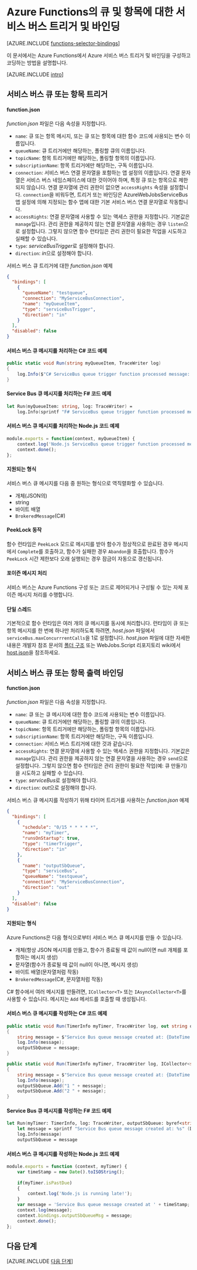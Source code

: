<properties
	pageTitle="Azure Functions 서비스 버스 트리거 및 바인딩 | Microsoft Azure"
	description="Azure Functions에서 Azure 서비스 버스 트리거 및 바인딩을 사용하는 방법을 파악합니다."
	services="functions"
	documentationCenter="na"
	authors="christopheranderson"
	manager="erikre"
	editor=""
	tags=""
	keywords="Azure Functions, 함수, 이벤트 처리, 동적 계산, 서버를 사용하지 않는 아키텍처"/>

<tags
	ms.service="functions"
	ms.devlang="multiple"
	ms.topic="reference"
	ms.tgt_pltfrm="multiple"
	ms.workload="na"
	ms.date="08/22/2016"
	ms.author="chrande; glenga"/>

# Azure Functions의 큐 및 항목에 대한 서비스 버스 트리거 및 바인딩

[AZURE.INCLUDE [functions-selector-bindings](../../includes/functions-selector-bindings.md)]

이 문서에서는 Azure Functions에서 Azure 서비스 버스 트리거 및 바인딩을 구성하고 코딩하는 방법을 설명합니다.

[AZURE.INCLUDE [intro](../../includes/functions-bindings-intro.md)]

## <a id="sbtrigger"></a> 서비스 버스 큐 또는 항목 트리거

#### function.json

*function.json* 파일은 다음 속성을 지정합니다.

- `name`: 큐 또는 항목 메시지, 또는 큐 또는 항목에 대한 함수 코드에 사용되는 변수 이름입니다.
- `queueName`: 큐 트리거에만 해당하는, 폴링할 큐의 이름입니다.
- `topicName`: 항목 트리거에만 해당하는, 폴링할 항목의 이름입니다.
- `subscriptionName`: 항목 트리거에만 해당하는, 구독 이름입니다.
- `connection`: 서비스 버스 연결 문자열을 포함하는 앱 설정의 이름입니다. 연결 문자열은 서비스 버스 네임스페이스에 대한 것이어야 하며, 특정 큐 또는 항목으로 제한되지 않습니다. 연결 문자열에 관리 권한이 없으면 `accessRights` 속성을 설정합니다. `connection`을 비워두면, 트리거 또는 바인딩은 AzureWebJobsServiceBus 앱 설정에 의해 지정되는 함수 앱에 대한 기본 서비스 버스 연결 문자열로 작동합니다.
- `accessRights`: 연결 문자열에 사용할 수 있는 액세스 권한을 지정합니다. 기본값은 `manage`입니다. 관리 권한을 제공하지 않는 연결 문자열을 사용하는 경우 `listen`으로 설정합니다. 그렇지 않으면 함수 런타임은 관리 권한이 필요한 작업을 시도하고 실패할 수 있습니다.
- `type`: *serviceBusTrigger*로 설정해야 합니다.
- `direction`: *in*으로 설정해야 합니다.

서비스 버스 큐 트리거에 대한 *function.json* 예제

```json
{
  "bindings": [
    {
      "queueName": "testqueue",
      "connection": "MyServiceBusConnection",
      "name": "myQueueItem",
      "type": "serviceBusTrigger",
      "direction": "in"
    }
  ],
  "disabled": false
}
```

#### 서비스 버스 큐 메시지를 처리하는 C# 코드 예제

```csharp
public static void Run(string myQueueItem, TraceWriter log)
{
    log.Info($"C# ServiceBus queue trigger function processed message: {myQueueItem}");
}
```

#### Service Bus 큐 메시지를 처리하는 F# 코드 예제

```fsharp
let Run(myQueueItem: string, log: TraceWriter) =
    log.Info(sprintf "F# ServiceBus queue trigger function processed message: %s" myQueueItem)
```

#### 서비스 버스 큐 메시지를 처리하는 Node.js 코드 예제

```javascript
module.exports = function(context, myQueueItem) {
    context.log('Node.js ServiceBus queue trigger function processed message', myQueueItem);
    context.done();
};
```

#### 지원되는 형식

서비스 버스 큐 메시지를 다음 중 원하는 형식으로 역직렬화할 수 있습니다.

* 개체(JSON의)
* string
* 바이트 배열
* `BrokeredMessage`(C#)

#### <a id="sbpeeklock"></a> PeekLock 동작

함수 런타임은 `PeekLock` 모드로 메시지를 받아 함수가 정상적으로 완료된 경우 메시지에서 `Complete`를 호출하고, 함수가 실패한 경우 `Abandon`을 호출합니다. 함수가 `PeekLock` 시간 제한보다 오래 실행되는 경우 잠금이 자동으로 갱신됩니다.

#### <a id="sbpoison"></a> 포이즌 메시지 처리

서비스 버스는 Azure Functions 구성 또는 코드로 제어되거나 구성될 수 있는 자체 포이즌 메시지 처리를 수행합니다.

#### <a id="sbsinglethread"></a> 단일 스레드

기본적으로 함수 런타임은 여러 개의 큐 메시지를 동시에 처리합니다. 런타임이 큐 또는 항목 메시지를 한 번에 하나만 처리하도록 하려면, *host.json* 파일에서 `serviceBus.maxConcurrrentCalls`을 1로 설정합니다. *host.json* 파일에 대한 자세한 내용은 개발자 참조 문서의 [폴더 구조](functions-reference.md#folder-structure) 또는 WebJobs.Script 리포지토리 wiki에서 [host.json](https://github.com/Azure/azure-webjobs-sdk-script/wiki/host.json)을 참조하세요.

## <a id="sboutput"></a> 서비스 버스 큐 또는 항목 출력 바인딩

#### function.json

*function.json* 파일은 다음 속성을 지정합니다.

- `name`: 큐 또는 큐 메시지에 대한 함수 코드에 사용되는 변수 이름입니다.
- `queueName`: 큐 트리거에만 해당하는, 폴링할 큐의 이름입니다.
- `topicName`: 항목 트리거에만 해당하는, 폴링할 항목의 이름입니다.
- `subscriptionName`: 항목 트리거에만 해당하는, 구독 이름입니다.
- `connection`: 서비스 버스 트리거에 대한 것과 같습니다.
- `accessRights`: 연결 문자열에 사용할 수 있는 액세스 권한을 지정합니다. 기본값은 `manage`입니다. 관리 권한을 제공하지 않는 연결 문자열을 사용하는 경우 `send`으로 설정합니다. 그렇지 않으면 함수 런타임은 관리 권한이 필요한 작업(예: 큐 만들기)을 시도하고 실패할 수 있습니다.
- `type`: *serviceBus*로 설정해야 합니다.
- `direction`: *out*으로 설정해야 합니다.

서비스 버스 큐 메시지를 작성하기 위해 타이머 트리거를 사용하는 *function.json* 예제

```JSON
{
  "bindings": [
    {
      "schedule": "0/15 * * * * *",
      "name": "myTimer",
      "runsOnStartup": true,
      "type": "timerTrigger",
      "direction": "in"
    },
    {
      "name": "outputSbQueue",
      "type": "serviceBus",
      "queueName": "testqueue",
      "connection": "MyServiceBusConnection",
      "direction": "out"
    }
  ],
  "disabled": false
}
``` 

#### 지원되는 형식

Azure Functions은 다음 형식으로부터 서비스 버스 큐 메시지를 만들 수 있습니다.

* 개체(항상 JSON 메시지를 만들고, 함수가 종료될 때 값이 null이면 null 개체를 포함하는 메시지 생성)
* 문자열(함수가 종료될 때 값이 null이 아니면, 메시지 생성)
* 바이트 배열(문자열처럼 작동)
* `BrokeredMessage`(C#, 문자열처럼 작동)

C# 함수에서 여러 메시지를 만들려면, `ICollector<T>` 또는 `IAsyncCollector<T>`를 사용할 수 있습니다. 메시지는 `Add` 메서드를 호출할 때 생성됩니다.

#### 서비스 버스 큐 메시지를 작성하는 C# 코드 예제

```csharp
public static void Run(TimerInfo myTimer, TraceWriter log, out string outputSbQueue)
{
	string message = $"Service Bus queue message created at: {DateTime.Now}";
    log.Info(message); 
    outputSbQueue = message;
}
```

```csharp
public static void Run(TimerInfo myTimer, TraceWriter log, ICollector<string> outputSbQueue)
{
	string message = $"Service Bus queue message created at: {DateTime.Now}";
    log.Info(message); 
    outputSbQueue.Add("1 " + message);
    outputSbQueue.Add("2 " + message);
}
```

#### Service Bus 큐 메시지를 작성하는 F# 코드 예제

```fsharp
let Run(myTimer: TimerInfo, log: TraceWriter, outputSbQueue: byref<string>) =
    let message = sprintf "Service Bus queue message created at: %s" (DateTime.Now.ToString())
    log.Info(message)
    outputSbQueue = message
```

#### 서비스 버스 큐 메시지를 작성하는 Node.js 코드 예제

```javascript
module.exports = function (context, myTimer) {
    var timeStamp = new Date().toISOString();
    
    if(myTimer.isPastDue)
    {
        context.log('Node.js is running late!');
    }
    var message = 'Service Bus queue message created at ' + timeStamp;
    context.log(message);   
    context.bindings.outputSbQueueMsg = message;
    context.done();
};
```

## 다음 단계

[AZURE.INCLUDE [다음 단계](../../includes/functions-bindings-next-steps.md)]

<!---HONumber=AcomDC_0921_2016-->